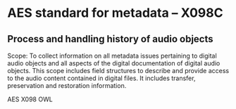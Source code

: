 # AES standard for metadata – X098C
## Process and handling history of audio objects

Scope: To collect information on all metadata issues pertaining to digital audio objects and all aspects of the digital documentation of digital audio objects. This scope includes field structures to describe and provide access to the audio content contained in digital files. It includes transfer, preservation and restoration information.


AES X098 OWL
